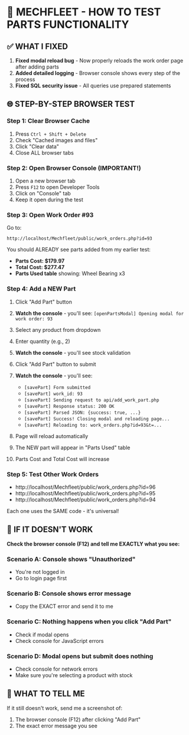 # 🔧 MECHFLEET - HOW TO TEST PARTS FUNCTIONALITY

## ✅ WHAT I FIXED

1. **Fixed modal reload bug** - Now properly reloads the work order page after adding parts
2. **Added detailed logging** - Browser console shows every step of the process
3. **Fixed SQL security issue** - All queries use prepared statements

## 🌐 STEP-BY-STEP BROWSER TEST

### Step 1: Clear Browser Cache
1. Press `Ctrl + Shift + Delete`
2. Check "Cached images and files"
3. Click "Clear data"
4. Close ALL browser tabs

### Step 2: Open Browser Console (IMPORTANT!)
1. Open a new browser tab
2. Press `F12` to open Developer Tools
3. Click on "Console" tab
4. Keep it open during the test

### Step 3: Open Work Order #93
Go to:
```
http://localhost/Mechfleet/public/work_orders.php?id=93
```

You should ALREADY see parts added from my earlier test:
- **Parts Cost: $179.97**
- **Total Cost: $277.47**
- **Parts Used table** showing: Wheel Bearing x3

### Step 4: Add a NEW Part
1. Click "Add Part" button
2. **Watch the console** - you'll see: `[openPartsModal] Opening modal for work order: 93`
3. Select any product from dropdown
4. Enter quantity (e.g., 2)
5. **Watch the console** - you'll see stock validation
6. Click "Add Part" button to submit
7. **Watch the console** - you'll see:
   - `[savePart] Form submitted`
   - `[savePart] work_id: 93`
   - `[savePart] Sending request to api/add_work_part.php`
   - `[savePart] Response status: 200 OK`
   - `[savePart] Parsed JSON: {success: true, ...}`
   - `[savePart] Success! Closing modal and reloading page...`
   - `[savePart] Reloading to: work_orders.php?id=93&t=...`

8. Page will reload automatically
9. The NEW part will appear in "Parts Used" table
10. Parts Cost and Total Cost will increase

### Step 5: Test Other Work Orders
- http://localhost/Mechfleet/public/work_orders.php?id=96
- http://localhost/Mechfleet/public/work_orders.php?id=95
- http://localhost/Mechfleet/public/work_orders.php?id=94

Each one uses the SAME code - it's universal!

## 🚨 IF IT DOESN'T WORK

**Check the browser console (F12) and tell me EXACTLY what you see:**

### Scenario A: Console shows "Unauthorized"
- You're not logged in
- Go to login page first

### Scenario B: Console shows error message
- Copy the EXACT error and send it to me

### Scenario C: Nothing happens when you click "Add Part"
- Check if modal opens
- Check console for JavaScript errors

### Scenario D: Modal opens but submit does nothing
- Check console for network errors
- Make sure you're selecting a product with stock

## 📝 WHAT TO TELL ME

If it still doesn't work, send me a screenshot of:
1. The browser console (F12) after clicking "Add Part"
2. The exact error message you see

